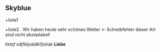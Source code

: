 

## Skyblue

+liste1

+liste2
.
Wir haben heute sehr schönes Wetter <- Schreibfehler dieser Art sind nicht akzeptabel!

*listef*  sdjfkljsaldkfjlsöak **Liebe**